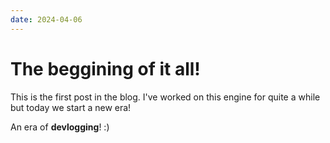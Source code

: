 ```yaml
---
date: 2024-04-06
---
```


# The beggining of it all!

This is the first post in the blog. I've worked on this engine for quite a while but today we start a new era!

An era of **devlogging**! :)